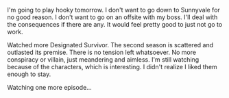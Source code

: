 I'm going to play hooky tomorrow. I don't want to go down to Sunnyvale for no good reason. I don't want to go on an offsite with my boss. I'll deal with the consequences if there are any. It would feel pretty good to just not go to work.

Watched more Designated Survivor. The second season is scattered and outlasted its premise. There is no tension left whatsoever. No more conspiracy or villain, just meandering and aimless. I'm still watching because of the characters, which is interesting. I didn't realize I liked them enough to stay.

Watching one more episode...
